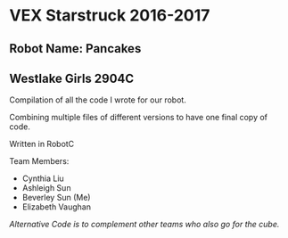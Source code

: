 # VEX Starstruck 2016-2017

## Robot Name: Pancakes

## Westlake Girls 2904C

Compilation of all the code I wrote for our robot.

Combining multiple files of different versions to have one final copy of code.

Written in RobotC

Team Members:
  * Cynthia Liu
  * Ashleigh Sun
  * Beverley Sun (Me)
  * Elizabeth Vaughan

*Alternative Code is to complement other teams who also go for the cube.*

